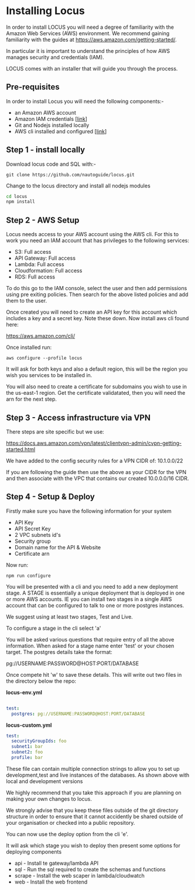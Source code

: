 



# Installing Locus

In order to install LOCUS you will need a degree of familiarity with the Amazon Web Services (AWS) environment. We recommend gaining familiarity with the guides at https://aws.amazon.com/getting-started/.

In particular it is important to understand the principles of how AWS manages security and credentials (IAM).

LOCUS comes with an installer that will guide you through the process.

## Pre-requisites

In order to install Locus you will need the following components:-

- an Amazon AWS account
- Amazon IAM credentials [[link](https://docs.aws.amazon.com/iam/index.html)]
- Git and Nodejs installed locally
- AWS cli installed and configured [[link](https://docs.aws.amazon.com/cli/latest/userguide/cli-chap-install.html)]

## Step 1 - install locally

Download locus code and SQL with:-

```sqlite-psql
git clone https://github.com/nautoguide/locus.git
```

Change to the locus directory and install all nodejs modules

```bash
cd locus
npm install
```


## Step 2 - AWS Setup

Locus needs access to your AWS account using the AWS cli. For this to work you need an IAM account that has privileges to the following
services:

- S3: Full access
- API Gateway: Full access
- Lambda: Full access
- Cloudformation: Full access
- RDS: Full access

To do this go to the IAM console, select the user and then add permissions using pre exiting policies. Then search for the above
listed policies and add them to the user.

Once created you will need to create an API key for this account which includes a key and a secret key. Note these down. Now install
aws cli found here:

https://aws.amazon.com/cli/

Once installed run:

```jshelllanguage
aws configure --profile locus
```

It will ask for both keys and also a default region, this will be the region you wish you services to be installed in.

You will also need to create a certificate for subdomains you wish to use in the us-east-1 region. Get the certificate validatated, then you will need the arn for
the next step.

## Step 3 - Access infrastructure via VPN

There steps are site specific but we use:

https://docs.aws.amazon.com/vpn/latest/clientvpn-admin/cvpn-getting-started.html

We have added to the config security rules for a VPN CIDR of: 10.1.0.0/22

If you are following the guide then use the above as your CIDR for the VPN and then
associate with the VPC that contains our created 10.0.0.0/16 CIDR.

## Step 4 - Setup & Deploy

Firstly make sure you have the following information for your system


- API Key
- API Secret Key
- 2 VPC subnets id's
- Security group
- Domain name for the API & Website
- Certificate arn
    
Now run:

```jshelllanguage
npm run configure
```    

You will be presented with a cli and you need to add a new deployment stage. A STAGE is essentially a unique deployment that is deployed in one
or more AWS accounts. IE you can install two stages in a single AWS account that can be configured to talk to one or more postgres instances.

We suggest using at least two stages, Test and Live.

To configure a stage in the cli select 'a'

You will be asked various questions that require entry of all the above information. When asked for a stage name enter 'test' or
 your chosen target. The postgres details take the format:

pg://USERNAME:PASSWORD@HOST:PORT/DATABASE

Once compete hit 'w' to save these details. This will write out two files in the directory below the repo:

**locus-env.yml**

```yaml

test:
  postgres: pg://USERNAME:PASSWORD@HOST:PORT/DATABASE
```

**locus-custom.yml**

```yaml
test:
  securityGroupIds: foo
  subnet1: bar
  subnet2: foo
  profile: bar
```

These file can contain multiple connection strings to allow you to set up development,test and live instances of the databases. As shown above with local and development versions

We highly recommend that you take this approach if you are planning on making your own changes to locus.

We strongly advise that you keep these files outside of the git directory structure in order to ensure that it cannot accidently be shared outside of your organisation or checked into a public repository.

You can now use the deploy option from the cli 'e'.

It will ask which stage you wish to deploy then present some options for deploying components

- api - Install te gateway/lambda API
- sql - Run the sql required to create the schemas and functions
- scrape - Install the web scaper in lambda/cloudwatch
- web - Install the web frontend



